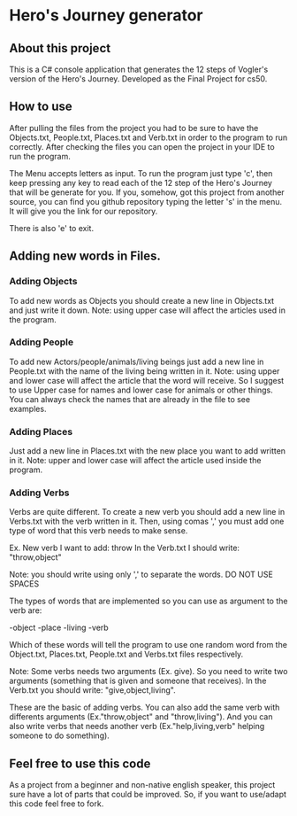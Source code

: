 # Hero's Journey generator

## About this project

This is a C# console application that generates the 12 steps of Vogler's version
of the Hero's Journey. Developed as the Final Project for cs50.

## How to use

After pulling the files from the project you had to be sure to have the Objects.txt, People.txt,
Places.txt and Verb.txt in order to the program to run correctly. After checking the files you
can open the project in your IDE to run the program.

The Menu accepts letters as input. To run the program just type 'c', then keep pressing any key to read each of the 12 step of the Hero's Journey that will be generate for you. If you, somehow, got
this project from another source, you can find you github repository typing the letter 's' in the
menu. It will give you the link for our repository.

There is also 'e' to exit.

## Adding new words in Files.

### Adding Objects

To add new words as Objects you should create a new line in Objects.txt and just write it down. 
Note: using upper case will affect the articles used in the program.

### Adding People

To add new Actors/people/animals/living beings just add a new line in People.txt with the name of the living being written in it.
Note: using upper and lower case will affect the article that the word will receive. So I suggest to use Upper case for names and lower case for animals or other things.
You can always check the names that are already in the file to see examples.

### Adding Places 

Just add a new line in Places.txt with the new place you want to add written in it. 
Note: upper and lower case will affect the article used inside the program.

### Adding Verbs

Verbs are quite different. To create a new verb you should add a new line in Verbs.txt with the verb written in it. 
Then, using comas ',' you must add one type of word that this verb needs to make sense.

Ex. New verb I want to add: throw
In the Verb.txt I should write: "throw,object"

Note: you should write using only ',' to separate the words. DO NOT USE SPACES

The types of words that are implemented so you can use as argument to the verb are:

 -object
 -place
 -living
 -verb

Which of these words will tell the program to use one random word from the Object.txt, Places.txt, People.txt and Verbs.txt files respectively.

Note: Some verbs needs two arguments (Ex. give). So you need to write two arguments (something that is given and someone that receives).
In the Verb.txt you should write: "give,object,living".

These are the basic of adding verbs. You can also add the same verb with differents arguments (Ex."throw,object" and "throw,living").
And you can also write verbs that needs another verb (Ex."help,living,verb" helping someone to do something).

## Feel free to use this code

As a project from a beginner and non-native english speaker, this project sure have a lot of parts that could be improved. 
So, if you want to use/adapt this code feel free to fork.